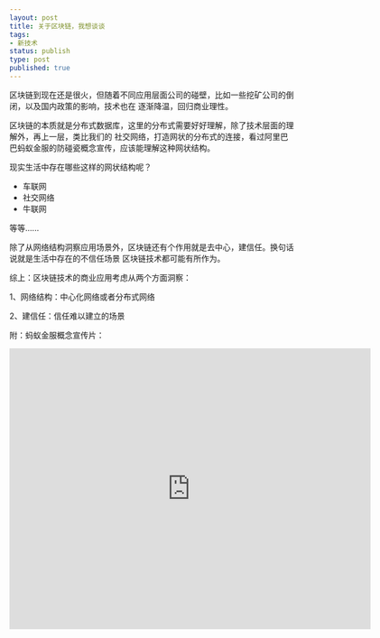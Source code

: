 ```yaml
--- 
layout: post
title: 关于区块链，我想谈谈
tags: 
- 新技术
status: publish
type: post
published: true
---
```

区块链到现在还是很火，但随着不同应用层面公司的碰壁，比如一些挖矿公司的倒闭，以及国内政策的影响，技术也在
逐渐降温，回归商业理性。&nbsp;

区块链的本质就是分布式数据库，这里的分布式需要好好理解，除了技术层面的理解外，再上一层，类比我们的
社交网络，打造网状的分布式的连接，看过阿里巴巴蚂蚁金服的防碰瓷概念宣传，应该能理解这种网状结构。

现实生活中存在哪些这样的网状结构呢？

- 车联网
- 社交网络
- 牛联网

等等......

除了从网络结构洞察应用场景外，区块链还有个作用就是去中心，建信任。换句话说就是生活中存在的不信任场景
区块链技术都可能有所作为。

综上：区块链技术的商业应用考虑从两个方面洞察：

1、网络结构：中心化网络或者分布式网络

2、建信任：信任难以建立的场景

附：蚂蚁金服概念宣传片：

<iframe frameborder="0" width="640" height="498" src="https://v.qq.com/iframe/player.html?vid=x0618cuvbhl&tiny=0&auto=0" allowfullscreen></iframe>                      